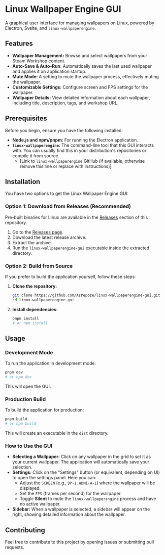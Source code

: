 # Linux Wallpaper Engine GUI

A graphical user interface for managing wallpapers on Linux, powered by Electron, Svelte, and `linux-wallpaperengine`.

## Features

- **Wallpaper Management:** Browse and select wallpapers from your Steam Workshop content.
- **Auto-Save & Auto-Run:** Automatically saves the last used wallpaper and applies it on application startup.
- **Mute Mode:** A setting to mute the wallpaper process, effectively muting the wallpaper.
- **Customizable Settings:** Configure screen and FPS settings for the wallpaper.
- **Wallpaper Details:** View detailed information about each wallpaper, including title, description, tags, and workshop URL.

## Prerequisites

Before you begin, ensure you have the following installed:

- **Node.js and npm/pnpm:** For running the Electron application.
- **`linux-wallpaperengine`:** The command-line tool that this GUI interacts with. You can usually find this in your distribution's repositories or compile it from source.
     - [Link to `linux-wallpaperengine` GitHub (if available, otherwise remove this line or replace with instructions)]

## Installation

You have two options to get the Linux Wallpaper Engine GUI:

### Option 1: Download from Releases (Recommended)

Pre-built binaries for Linux are available in the [Releases](https://github.com/AzPepoze/linux-wallpaperengine-gui/releases) section of this repository.

1.   Go to the [Releases page](https://github.com/AzPepoze/linux-wallpaperengine-gui/releases).
2.   Download the latest release archive.
3.   Extract the archive.
4.   Run the `linux-wallpaperengine-gui` executable inside the extracted directory.

### Option 2: Build from Source

If you prefer to build the application yourself, follow these steps:

1.   **Clone the repository:**

     ```bash
     git clone https://github.com/AzPepoze/linux-wallpaperengine-gui.git
     cd linux-wallpaperengine-gui
     ```

2.   **Install dependencies:**
     ```bash
     pnpm install
     # or npm install
     ```

## Usage

### Development Mode

To run the application in development mode:

```bash
pnpm dev
# or npm dev
```

This will open the GUI.

### Production Build

To build the application for production:

```bash
pnpm build
# or npm build
```

This will create an executable in the `dist` directory.

### How to Use the GUI

- **Selecting a Wallpaper:** Click on any wallpaper in the grid to set it as your current wallpaper. The application will automatically save your selection.
- **Settings:** Click on the "Settings" button (or equivalent, depending on UI) to open the settings panel. Here you can:
     - Adjust the `SCREEN` (e.g., `DP-1`, `HDMI-A-1`) where the wallpaper will be displayed.
     - Set the `FPS` (frames per second) for the wallpaper.
     - Toggle **Silent** to mute the `linux-wallpaperengine` process and have no active wallpaper.
- **Sidebar:** When a wallpaper is selected, a sidebar will appear on the right, showing detailed information about the wallpaper.

## Contributing

Feel free to contribute to this project by opening issues or submitting pull requests.
